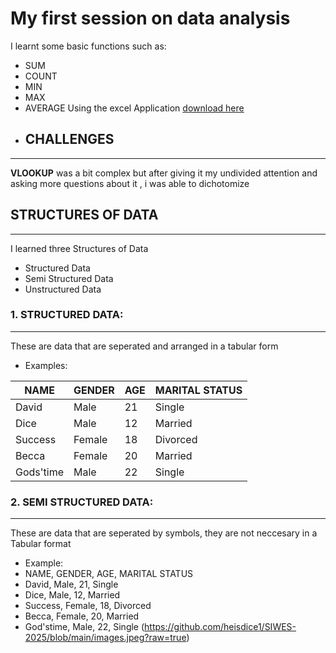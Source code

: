 # My first session on data analysis 

I learnt some basic functions such as:
-  SUM
-  COUNT
-  MIN
-  MAX
-  AVERAGE
  Using the excel Application [download here](https://www.microsoft.com/en-ng)
-  ## CHALLENGES
 ---
 **VLOOKUP** was a bit complex but after giving it my undivided attention and asking more questions about it , i was able to dichotomize
 ## STRUCTURES OF DATA
 ---
 I learned three Structures of Data
 - Structured Data
 - Semi Structured Data
 - Unstructured Data
### 1. STRUCTURED DATA:
---
 These are data that are seperated and arranged in a tabular form 
- Examples:
  
 |NAME|GENDER|AGE|MARITAL STATUS|
 |----|------|---|--------------|
 |David|Male|21|Single|
 |Dice|Male|12|Married|
 |Success|Female|18|Divorced|
 |Becca|Female|20|Married|
 |Gods'time|Male|22|Single|

 ### 2. SEMI STRUCTURED DATA:
 ---
 These are data that are seperated by symbols, they are not neccesary in a Tabular format
-  Example:
-  NAME, GENDER, AGE, MARITAL STATUS
-  David, Male, 21, Single
-  Dice, Male, 12, Married
-  Success, Female, 18, Divorced
-  Becca, Female, 20, Married
-  God'stime, Male, 22, Single
 (https://github.com/heisdice1/SIWES-2025/blob/main/images.jpeg?raw=true)
